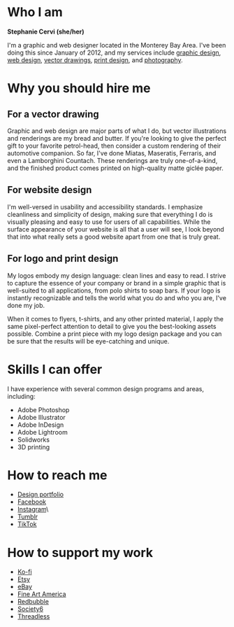 # Who I am
**Stephanie Cervi (she/her)**

I'm a graphic and web designer located in the Monterey Bay Area. I've been doing this since January of 2012, and my services include [graphic design](https://stephaniecervi.net/graphic-design), [web design](https://stephaniecervi.net/web-design), [vector drawings](https://stephaniecervi.net/vector-renderings), [print design](https://stephaniecervi.net/print-design), and [photography](https://stephaniecervi.net/photography).

# Why you should hire me

## For a vector drawing
Graphic and web design are major parts of what I do, but vector illustrations and renderings are my bread and butter. If you're looking to give the perfect gift to your favorite petrol-head, then consider a custom rendering of their automotive companion. So far, I've done Miatas, Maseratis, Ferraris, and even a Lamborghini Countach. These renderings are truly one-of-a-kind, and the finished product comes printed on high-quality matte giclée paper.

## For website design
I'm well-versed in usability and accessibility standards. I emphasize cleanliness and simplicity of design, making sure that everything I do is visually pleasing and easy to use for users of all capabilities. While the surface appearance of your website is all that a user will see, I look beyond that into what really sets a good website apart from one that is truly great.

## For logo and print design
My logos embody my design language: clean lines and easy to read. I strive to capture the essence of your company or brand in a simple graphic that is well-suited to all applications, from polo shirts to soap bars. If your logo is instantly recognizable and tells the world what you do and who you are, I've done my job.

When it comes to flyers, t-shirts, and any other printed material, I apply the same pixel-perfect attention to detail to give you the best-looking assets possible. Combine a print piece with my logo design package and you can be sure that the results will be eye-catching and unique.

# Skills I can offer
I have experience with several common design programs and areas, including:
- Adobe Photoshop
- Adobe Illustrator
- Adobe InDesign
- Adobe Lightroom
- Solidworks
- 3D printing

# How to reach me
- [Design portfolio](https://www.stephaniecervi.net/)
- [Facebook](https://www.facebook.com/stephaniecervidesign)
- [Instagram](https://www.instagram.com/stephaniecervidesign/)\
- [Tumblr](https://stephaniecervidesign.tumblr.com/)
- [TikTok](https://www.tiktok.com/@stephaniecervidesign)

# How to support my work
- [Ko-fi](https://ko-fi.com/X8X6E4D2)
- [Etsy](https://www.etsy.com/shop/StephanieCerviDesign)
- [eBay](https://www.ebay.com/sch/stephaniecervidesign)
- [Fine Art America](https://fineartamerica.com/profiles/1-stephanie-cervi/shop)
- [Redbubble](https://www.redbubble.com/people/StephanieCervi/shop)
- [Society6](https://society6.com/stephaniecervi)
- [Threadless](https://stephaniecervi.threadless.com/)
